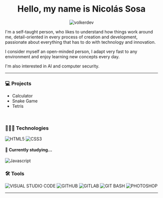 <h1 align="center">Hello, my name is Nicolás Sosa</h1>

<p align="center"><img src="https://readme-typing-svg.herokuapp.com?font=Nunito+Sans&weight=700&size=18&pause=1000&color=0D4F8A&background=F2F2F2F2&center=true&vCenter=true&repeat=false&width=340&height=35&lines=FullStack+Developer+in+process..." alt="volkerdev" /></p>

<p>I'm a self-taught person, who likes to understand how things work around me, detail-oriented in every process of creation and development, passionate about everything that has to do with technology and innovation.

I consider myself an open-minded person, I adapt very fast to any environment and enjoy learning new concepts every day.

I'm also interested in AI and computer security.</p>

---

<h3>💻 Projects</h3>

* Calculator
* Snake Game
* Tetris
<br>

<h3>👨🏻‍💻 Technologies</h3>

![HTML5](https://img.shields.io/badge/HTML5-black?style=for-the-badge&logo=HTML5&logoColor=F06529) ![CSS3](https://img.shields.io/badge/CSS3-black?style=for-the-badge&logo=CSS3&logoColor=3C99DC) 

<h4>🌱 Currently studying...</h4>

![Javascript](https://img.shields.io/badge/Javascript-black?style=for-the-badge&logo=javascript&logoColor=F0DB4F)

<h3>🛠️ Tools</h3>

![VISUAL STUDIO CODE](https://img.shields.io/badge/VISUAL_STUDIO_CODE-black?style=for-the-badge&logo=VISUAL+STUDIO+CODE&logoColor=0078d7) ![GITHUB](https://img.shields.io/badge/GITHUB-black?style=for-the-badge&logo=GITHUB&logoColor=WHITE) ![GITLAB](https://img.shields.io/badge/GITLAB-black?style=for-the-badge&logo=GITLAB&logoColor=WHITE) ![GIT BASH](https://img.shields.io/badge/GIT_BASH-black?style=for-the-badge&logo=git&logoColor=white) ![PHOTOSHOP](https://img.shields.io/badge/PHOTOSHOP-black?style=for-the-badge&logo=adobe+Photoshop&logoColor=WHITE)

---
